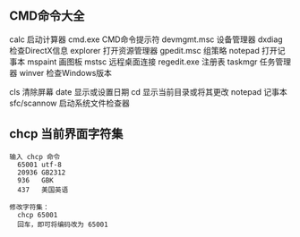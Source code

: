 ## CMD命令大全
 calc           启动计算器
 cmd.exe        CMD命令提示符
 devmgmt.msc    设备管理器
 dxdiag         检查DirectX信息
 explorer       打开资源管理器
 gpedit.msc     组策略
 notepad        打开记事本
 mspaint        画图板
 mstsc          远程桌面连接
 regedit.exe    注册表
 taskmgr        任务管理器
 winver         检查Windows版本

 cls         清除屏幕
 date        显示或设置日期
 cd          显示当前目录或将其更改
 notepad     记事本
 sfc/scannow 启动系统文件检查器


## chcp 当前界面字符集
```
输入 chcp 命令
  65001 utf-8
  20936 GB2312
  936   GBK
  437   美国英语

修改字符集：
  chcp 65001
  回车，即可将编码改为 65001